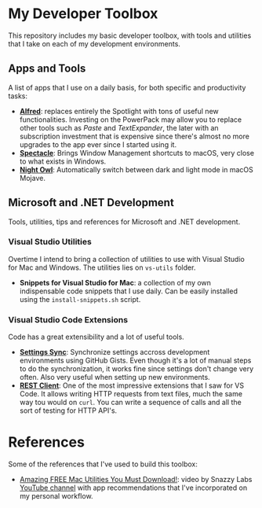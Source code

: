 # My Developer Toolbox
This repository includes my basic developer toolbox, with tools and utilities that I take on each of my development environments.

## Apps and Tools
A list of apps that I use on a daily basis, for both specific and productivity tasks:

* [**Alfred**](https://www.alfredapp.com): replaces entirely the Spotlight with tons of useful new functionalities. Investing on the PowerPack may allow you to replace other tools such as _Paste_ and _TextExpander_, the later with an subscription investment that is expensive since there's almost no more upgrades to the app ever since I started using it. 
* [**Spectacle**](https://www.spectacleapp.com): Brings Window Management shortcuts to macOS, very close to what exists in Windows.
* [**Night Owl**](https://nightowl.kramser.xyz): Automatically switch between dark and light mode in macOS Mojave.

## Microsoft and .NET Development
Tools, utilities, tips and references for Microsoft and .NET development.

### Visual Studio Utilities
Overtime I intend to bring a collection of utilities to use with Visual Studio for Mac and Windows. The utilities lies on `vs-utils` folder.

* **Snippets for Visual Studio for Mac**: a collection of my own indispensable code snippets that I use daily. Can be easily installed using the `install-snippets.sh` script.

### Visual Studio Code Extensions
Code has a great extensibility and a lot of useful tools.

* [**Settings Sync**](https://marketplace.visualstudio.com/items?itemName=Shan.code-settings-sync): Synchronize settings accross development environments using GitHub Gists. Even though it's a lot of manual steps to do the synchronization, it works fine since settings don't change very often. Also very useful when setting up new environments.
* [**REST Client**](https://marketplace.visualstudio.com/items?itemName=humao.rest-client): One of the most impressive extensions that I saw for VS Code. It allows writing HTTP requests from text files, much the same way tou would on `curl`. You can write a sequence of calls and all the sort of testing for HTTP API's.

# References
Some of the references that I've used to build this toolbox:
* [Amazing FREE Mac Utilities You Must Download!](https://www.youtube.com/watch?v=cqjpa8-Cp-s&t=635s): video by Snazzy Labs [YouTube channel](https://www.youtube.com/channel/UCO2x-p9gg9TLKneXlibGR7w) with app recommendations that I've incorporated on my personal workflow.
